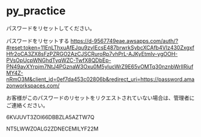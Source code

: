 # py_practice

パスワードをリセットしてください。

パスワードをリセットする <https://d-9567749eae.awsapps.com/auth/?#reset:token=11EnLThxuAfEJqu9zvIEcsE487brwrkSybcXCAfb4VIz430ZxgxfHfr2oCA3ZX8sFzPZRGO2AzCJSCRuroRp7vhPrL-AJKyEtmIv-ygOOH-PVsOpUcpWNGhdTyqWZC-TwfX8QDbEp-PN49avXYrpjm7NtJ4PGznaW3Oxu0M5ylucWrZ9E65vOMTq30nznbWrIIRiufMY4Z-nRmO3M&client_id=0ef7da453c02806b&redirect_uri=https://password.amazonworkspaces.com/> 

お客様がこのパスワードのリセットをリクエストされていない場合は、管理者にご連絡ください。


6KVJUVT3ZOI66DBBZLA5AZTW7Q

NT5LWWZOALG2ZDNECEMILYF22M
